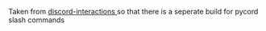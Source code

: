Taken from <a href="https://github.com/goverfl0w/discord-interactions"> discord-interactions </a> so that there is a seperate build for pycord slash commands
